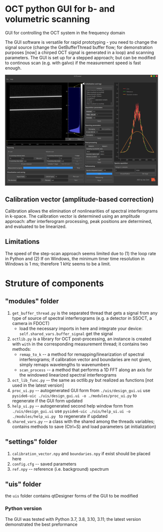 # OCT python GUI for b- and volumetric scanning

GUI for controlling the OCT system in the frequency domain

The GUI software is versatile for rapid prototyping - you need to change the signal source (change the GetBufferThread buffer flow; for demonstration purposes [now] a chirped OCT signal is generated in a loop) and scanning parameters.
The GUI is set up for a stepped approach; but can be modified to continous scan (e.g. with galvo) if the measurement speed is fast enough.

![OCTControl GUI](octcontrol_screenshot.png)


## Calibration vector (amplitude-based correction)
Calibration allows the elimination of nonlinearities of spectral interferograms in k-space. The calibration vector is determined using an amplitude approach: after interferogram processing, peak positions are determined, and evaluated to be linearized. 

## Limitations
The speed of the step-scan approach seems limited due to (1) the loop rate in Python and (2) If on Windows, the minimum timer time resolution in Windows is 1 ms; therefore 1 kHz seems to be a limit.

# Struture of components

## "modules" folder 
1. `get_buffer_thread.py` is the separated thread that gets a signal from any type of source of spectral interferograms (e.g. a detector in SSOCT, a camera in FDOCT)
    - load the necessary imports in here and integrate your device: `self.shared_vars.buffer_signal` get the signal
2. `octlib.py` is a library for OCT post-processing, an instance is created with `with` in the corresponding measurement thread; it contains two methods:
    - `remap_to_k` -- a method for remapping/linearization of spectral interferograms; if calibration vector and boundaries are not given, simply remaps wavelengths to wavenumbers
    - `scan_process` -- a method that performs a 1D FFT along an axis for the windowed linearized spectral interferograms
3. `oct_lib_func.py` -- the same as octlib.py but realized as functions [not used in the latest version]
4. `proc_ui.py` -- autogenerated GUI form from `./uis/design_gui.ui` use `pyside6-uic ./uis/design_gui.ui -o ./modules/proc_ui.py` to regenerate if the GUI form updated
5. `help_ui.py` -- autogenerated second help window form from `./uis/design_gui.ui` use `pyside6-uic ./uis/help_ui.ui -o ./modules/help_ui.py ` to regenerate if updated
6. `shared_vars.py` -- a class with the shared among the threads variables; contains methods to save (Ctrl+S) and load parameters (at initialization)

## "settings" folder 
1. `calibration_vector.npy` and `boundaries.npy` if exist should be placed here
2. `config.cfg` -- saved parameters 
3. `ref.npy` -- reference (i.e. background) spectrum

## "uis" folder 
the `uis` folder contains qtDesigner forms of the GUI to be modified

### Python version

The GUI was tested with Python 3.7, 3.8, 3.10, 3.11; the latest version demonstrated the best preformance